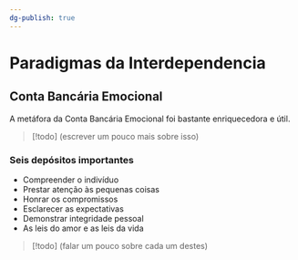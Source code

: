 ```yaml
---
dg-publish: true
---
```

# Paradigmas da Interdependencia

## Conta Bancária Emocional

A metáfora da Conta Bancária Emocional foi bastante enriquecedora e útil.

> [!todo]
> (escrever um pouco mais sobre isso)


### Seis depósitos importantes

- Compreender o indivíduo
- Prestar atenção às pequenas coisas
- Honrar os compromissos
- Esclarecer as expectativas
- Demonstrar integridade pessoal
- As leis do amor e as leis da vida

> [!todo]
> (falar um pouco sobre cada um destes)

